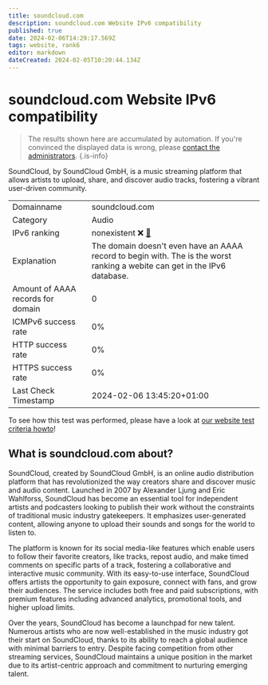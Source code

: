 ```yaml
---
title: soundcloud.com
description: soundcloud.com Website IPv6 compatibility
published: true
date: 2024-02-06T14:29:17.569Z
tags: website, rank6
editor: markdown
dateCreated: 2024-02-05T10:20:44.134Z
---
```


# soundcloud.com Website IPv6 compatibility

> The results shown here are accumulated by automation. If you're convinced the displayed data is wrong, please [contact the administrators](/howto/chat). 
{.is-info}

SoundCloud, by SoundCloud GmbH, is a music streaming platform that allows artists to upload, share, and discover audio tracks, fostering a vibrant user-driven community.


|   |   |
| - | - |
| Domainname | soundcloud.com
| Category | Audio |
| IPv6 ranking | nonexistent :x: [🔗](/howto/ranking) |
| Explanation | The domain doesn't even have an AAAA record to begin with. The is the worst ranking a webite can get in the IPv6 database. |
| Amount of AAAA records for domain | 0 |
| ICMPv6 success rate | 0%|
| HTTP success rate | 0% |
| HTTPS success rate | 0% |
| Last Check Timestamp | 2024-02-06 13:45:20+01:00 |

To see how this test was performed, please have a look at [our website test criteria howto](/howto/testcriteria/website)!


## What is soundcloud.com about?
SoundCloud, created by SoundCloud GmbH, is an online audio distribution platform that has revolutionized the way creators share and discover music and audio content. Launched in 2007 by Alexander Ljung and Eric Wahlforss, SoundCloud has become an essential tool for independent artists and podcasters looking to publish their work without the constraints of traditional music industry gatekeepers. It emphasizes user-generated content, allowing anyone to upload their sounds and songs for the world to listen to.

The platform is known for its social media-like features which enable users to follow their favorite creators, like tracks, repost audio, and make timed comments on specific parts of a track, fostering a collaborative and interactive music community. With its easy-to-use interface, SoundCloud offers artists the opportunity to gain exposure, connect with fans, and grow their audiences. The service includes both free and paid subscriptions, with premium features including advanced analytics, promotional tools, and higher upload limits.

Over the years, SoundCloud has become a launchpad for new talent. Numerous artists who are now well-established in the music industry got their start on SoundCloud, thanks to its ability to reach a global audience with minimal barriers to entry. Despite facing competition from other streaming services, SoundCloud maintains a unique position in the market due to its artist-centric approach and commitment to nurturing emerging talent.


